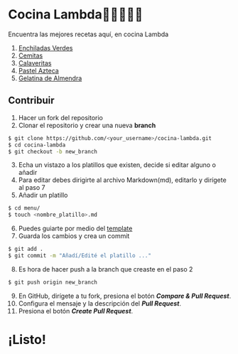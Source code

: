 # Cocina Lambda👨🏼‍🍳🤌🏻

Encuentra las mejores recetas aquí, en cocina Lambda

1. [Enchiladas Verdes](./menu/enchiladas.md)
2. [Cemitas](./menu/cemitas.md)
3. [Calaveritas](./menu/calaveritas.md)
4. [Pastel Azteca](./menu/pastel_azteca.md)
5. [Gelatina de Almendra](./menu/gelatina_almendra.md)


## Contribuir
1. Hacer un fork del repositorio
2. Clonar el repositorio y crear una nueva **branch**
```bash
$ git clone https://github.com/<your_username>/cocina-lambda.git
$ cd cocina-lambda
$ git checkout -b new_branch
```
3. Echa un vistazo a los platillos que existen, decide si editar alguno o añadir
4. Para editar debes dirigirte al archivo Markdown(md), editarlo y dirígete al paso 7
5. Añadir un platillo
```bash
$ cd menu/
$ touch <nombre_platillo>.md
```
6. Puedes guiarte por medio del [template](./menu/template.md)
7. Guarda los cambios y crea un commit
```bash
$ git add .
$ git commit -m "Añadí/Edité el platillo ..."
```
8. Es hora de hacer push a la branch que creaste en el paso 2
```bash
$ git push origin new_branch
```
9. En GitHub, dirígete a tu fork, presiona el botón ***Compare & Pull Request***.
10. Configura el mensaje y la descripción del ***Pull Request***.
11. Presiona el botón ***Create Pull Request***.
# ¡Listo!


